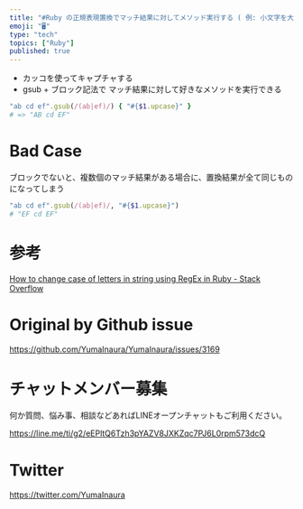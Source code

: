 ```yaml
---
title: "#Ruby の正規表現置換でマッチ結果に対してメソッド実行する ( 例: 小文字を大文字にする例 ) "
emoji: "🖥"
type: "tech"
topics: ["Ruby"]
published: true
---
```


- カッコを使ってキャプチャする
- gsub + ブロック記法で マッチ結果に対して好きなメソッドを実行できる

```rb
"ab cd ef".gsub(/(ab|ef)/) { "#{$1.upcase}" }
# => "AB cd EF"
```

# Bad Case

ブロックでないと、複数個のマッチ結果がある場合に、置換結果が全て同じものになってしまう

```rb
"ab cd ef".gsub(/(ab|ef)/, "#{$1.upcase}")
# "EF cd EF"
```


# 参考

[How to change case of letters in string using RegEx in Ruby - Stack Overflow](https://stackoverflow.com/questions/15627434/how-to-change-case-of-letters-in-string-using-regex-in-ruby)

# Original by Github issue

https://github.com/YumaInaura/YumaInaura/issues/3169











<!-- Update From Qiita API -->

# チャットメンバー募集


何か質問、悩み事、相談などあればLINEオープンチャットもご利用ください。

https://line.me/ti/g2/eEPltQ6Tzh3pYAZV8JXKZqc7PJ6L0rpm573dcQ





# Twitter


https://twitter.com/YumaInaura


<!-- Update From Qiita API -->


